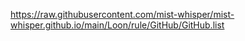 https://raw.githubusercontent.com/mist-whisper/mist-whisper.github.io/main/Loon/rule/GitHub/GitHub.list
